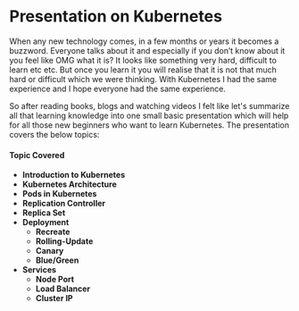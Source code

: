 # Presentation on Kubernetes 

When any new technology comes, in a few months or years it becomes a buzzword. Everyone talks about it and especially if you don’t know about it you feel like OMG what it is? It looks like something very hard, difficult to learn etc etc. But once you learn it you will realise that it is not that much hard or difficult which we were thinking. With Kubernetes I had the same experience and I hope everyone had the same experience. 

So after reading books, blogs and watching videos I felt like let's summarize all that learning  knowledge into one small basic presentation which will help for all those new beginners who want to learn Kubernetes. The presentation covers the below topics:

#### Topic Covered

* **Introduction to Kubernetes**
* **Kubernetes Architecture**
* **Pods in Kubernetes**
* **Replication Controller**
* **Replica Set**
* **Deployment**
    * **Recreate**
    * **Rolling-Update**
    * **Canary**
    * **Blue/Green**
* **Services**
    * **Node Port**
    * **Load Balancer**
    * **Cluster IP**  
